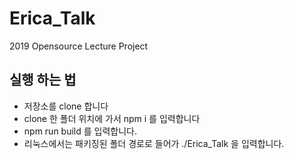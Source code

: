 # Erica_Talk
2019 Opensource Lecture Project

## 실행 하는 법

* 저장소를 clone 합니다
* clone 한 폴더 위치에 가서 npm i 를 입력합니다
* npm run build 를 입력합니다.
* 리눅스에서는 패키징된 폴더 경로로 들어가 ./Erica_Talk 을 입력합니다.
